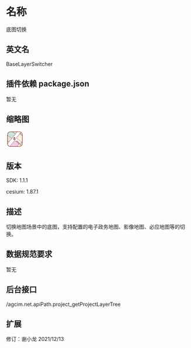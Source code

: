# 名称

底图切换

## 英文名

BaseLayerSwitcher

## 插件依赖 package.json 

暂无

## 缩略图
![](./logo.png)

## 版本

SDK: 1.1.1

cesium: 1.87.1

## 描述

切换地图场景中的底图，支持配置的电子政务地图、影像地图、必应地图等的切换。

## 数据规范要求

暂无


## 后台接口

/agcim.net.apiPath.project_getProjectLayerTree


## 扩展
 
修订：谢小龙 2021/12/13